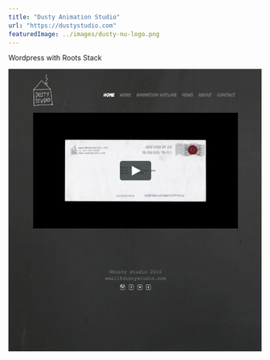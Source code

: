```yaml
---
title: "Dusty Animation Studio"
url: "https://dustystudio.com"
featuredImage: ../images/dusty-nu-logo.png
---
```


Wordpress with Roots Stack

![Dusty Animation Studio Homepage](../images/Z_dusty_home.png)
